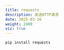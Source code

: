 ```yaml
---
title: requests
description: 发送HTTP请求
date: 2025-03-16
weight: 1900
viz: true
---
```


<style>
th, td {
  border: 1px solid rgb(190, 190, 190);
}
</style>





```bash
pip install requests

```





























##



























